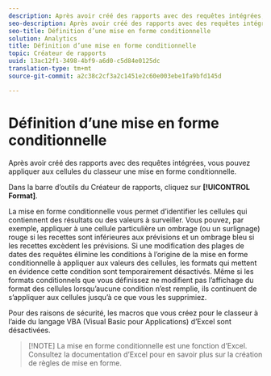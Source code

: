 ```yaml
---
description: Après avoir créé des rapports avec des requêtes intégrées, vous pouvez appliquer aux cellules du classeur une mise en forme conditionnelle.
seo-description: Après avoir créé des rapports avec des requêtes intégrées, vous pouvez appliquer aux cellules du classeur une mise en forme conditionnelle.
seo-title: Définition d’une mise en forme conditionnelle
solution: Analytics
title: Définition d’une mise en forme conditionnelle
topic: Créateur de rapports
uuid: 13ac12f1-3498-4bf9-a6d0-c5d84e0125dc
translation-type: tm+mt
source-git-commit: a2c38c2cf3a2c1451e2c60e003ebe1fa9bfd145d

---
```



# Définition d’une mise en forme conditionnelle

Après avoir créé des rapports avec des requêtes intégrées, vous pouvez appliquer aux cellules du classeur une mise en forme conditionnelle.

Dans la barre d’outils du Créateur de rapports, cliquez sur **[!UICONTROL Format]**.

La mise en forme conditionnelle vous permet d’identifier les cellules qui contiennent des résultats ou des valeurs à surveiller. Vous pouvez, par exemple, appliquer à une cellule particulière un ombrage (ou un surlignage) rouge si les recettes sont inférieures aux prévisions et un ombrage bleu si les recettes excèdent les prévisions. Si une modification des plages de dates des requêtes élimine les conditions à l’origine de la mise en forme conditionnelle à appliquer aux valeurs des cellules, les formats qui mettent en évidence cette condition sont temporairement désactivés. Même si les formats conditionnels que vous définissez ne modifient pas l’affichage du format des cellules lorsqu’aucune condition n’est remplie, ils continuent de s’appliquer aux cellules jusqu’à ce que vous les supprimiez.

Pour des raisons de sécurité, les macros que vous créez pour le classeur à l’aide du langage VBA (Visual Basic pour Applications) d’Excel sont désactivées.

> [!NOTE] La mise en forme conditionnelle est une fonction d’Excel. Consultez la documentation d’Excel pour en savoir plus sur la création de règles de mise en forme.

